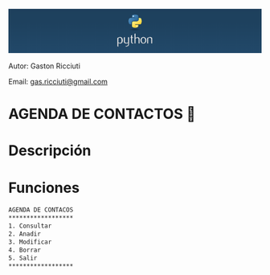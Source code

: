 ![banner_python](/python_banner.png)

Autor: Gaston Ricciuti

Email: gas.ricciuti@gmail.com

# AGENDA DE CONTACTOS :notebook_with_decorative_cover:

# Descripción



# Funciones
```
AGENDA DE CONTACOS
******************
1. Consultar
2. Anadir
3. Modificar
4. Borrar
5. Salir
******************
```       
